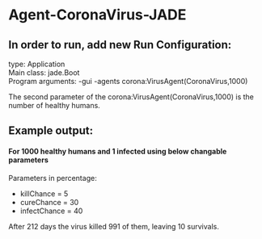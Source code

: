 # Agent-CoronaVirus-JADE

## In order to run, add new Run Configuration:
  type: Application</br>
  Main class: jade.Boot</br>
  Program arguments: -gui -agents corona:VirusAgent(CoronaVirus,1000)</br>
  
  The second parameter of the corona:VirusAgent(CoronaVirus,1000) is the number of healthy humans. 
 
## Example output:
#### For 1000 healthy humans and 1 infected using below changable parameters</br>
Parameters in percentage: </br>
- killChance = 5</br>
- cureChance = 30</br>
- infectChance = 40</br>
     
 After 212 days the virus killed 991 of them, leaving 10 survivals.
